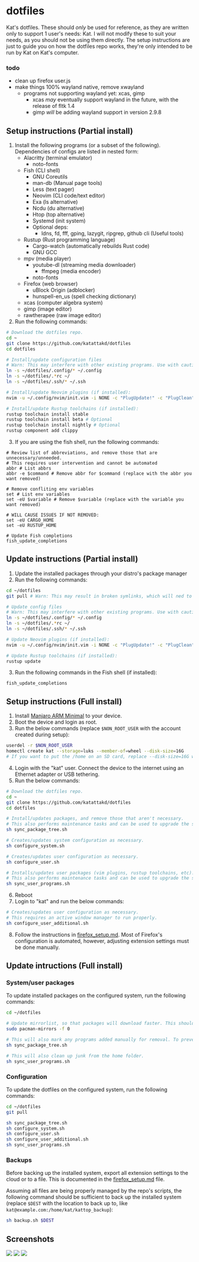 # dotfiles
Kat's dotfiles.
These should *only* be used for reference, as they are written only to support 1 user's needs: Kat. I will not modify these to suit your needs, as you should not be using them directly. The setup instructions are just to guide you on how the dotfiles repo works, they're only intended to be run by Kat on Kat's computer.

### todo
- clean up firefox user.js
- make things 100% wayland native, remove xwayland
  - programs not supporting wayland yet: xcas, gimp
    - xcas *may* eventually support wayland in the future, with the release of fltk 1.4
    - gimp *will* be adding wayland support in version 2.9.8

## Setup instructions (Partial install)
1. Install the following programs (or a subset of the following). Dependencies of configs are listed in nested form:
   - Alacritty (terminal emulator)
     - noto-fonts
   - Fish (CLI shell)
     - GNU Coreutils
     - man-db (Manual page tools)
     - Less (text pager)
     - Neovim (CLI code/text editor)
     - Exa (ls alternative)
     - Ncdu (du alternative)
     - Htop (top alternative)
     - Systemd (init system)
     - Optional deps:
       - ldns, fd, fff, gping, lazygit, ripgrep, github cli (Useful tools)
   - Rustup (Rust programming language)
     - Cargo-watch (automatically rebuilds Rust code)
     - GNU GCC
   - mpv (media player)
     - youtube-dl (streaming media downloader)
       - ffmpeg (media encoder)
     - noto-fonts
   - Firefox (web browser)
     - uBlock Origin (adblocker)
     - hunspell-en_us (spell checking dictionary)
   - xcas (computer algebra system)
   - gimp (image editor)
   - rawtherapee (raw image editor)
2. Run the following commands:
```bash
# Download the dotfiles repo.
cd ~
git clone https://github.com/katattakd/dotfiles
cd dotfiles

# Install/update configuration files
# Warn: This may interfere with other existing programs. Use with caution, and review the dotfiles repo before continuing.
ln -s ~/dotfiles/.config/* ~/.config
ln -s ~/dotfiles/.*rc ~/
ln -s ~/dotfiles/.ssh/* ~/.ssh

# Install/update Neovim plugins (if installed):
nvim -u ~/.config/nvim/init.vim -i NONE -c "PlugUpdate!" -c "PlugClean" -c "qa"

# Install/update Rustup toolchains (if installed):
rustup toolchain install stable
rustup toolchain install beta # Optional
rustup toolchain install nightly # Optional
rustup component add clippy

```
3. If you are using the fish shell, run the following commands:
```fish
# Review list of abbreviations, and remove those that are unnecessary/unneeded.
# This requires user intervention and cannot be automated
abbr # List abbrs
abbr -e $command # Remove abbr for $command (replace with the abbr you want removed)

# Remove confliting env variables
set # List env variables
set -eU $variable # Remove $variable (replace with the variable you want removed)

# WILL CAUSE ISSUES IF NOT REMOVED:
set -eU CARGO_HOME
set -eU RUSTUP_HOME

# Update Fish completions
fish_update_completions
```

## Update instructions (Partial install)
1. Update the installed packages through your distro's package manager
2. Run the following commands:
```bash
cd ~/dotfiles
git pull # Warn: This may result in broken symlinks, which will ned to be cleaned up manually.

# Update config files
# Warn: This may interfere with other existing programs. Use with caution, and review the dotfiles repo before continuing.
ln -s ~/dotfiles/.config/* ~/.config
ln -s ~/dotfiles/.*rc ~/
ln -s ~/dotfiles/.ssh/* ~/.ssh

# Update Neovim plugins (if installed):
nvim -u ~/.config/nvim/init.vim -i NONE -c "PlugUpdate!" -c "PlugClean" -c "qa"

# Update Rustup toolchains (if installed):
rustup update
```
3. Run the following commands in the Fish shell (if installed):
```fish
fish_update_completions
```

## Setup instructions (Full install)
1. Install [Manjaro ARM Minimal](https://manjaro.org/download/#pinebook-pro-minimal) to your device.
2. Boot the device and login as root.
3. Run the below commands (replace `$NON_ROOT_USER` with the account created during setup):
```bash
userdel -r $NON_ROOT_USER
homectl create kat --storage=luks --member-of=wheel --disk-size=16G
# If you want to put the /home on an SD card, replace --disk-size=16G with --image-path=/dev/mmcblk1
```
4. Login with the "kat" user. Connect the device to the internet using an Ethernet adapter or USB tethering.
5. Run the below commands:
```bash
# Download the dotfiles repo.
cd ~
git clone https://github.com/katattakd/dotfiles
cd dotfiles

# Install/updates packages, and remove those that aren't necessary.
# This also performs maintenance tasks and can be used to upgrade the system.
sh sync_package_tree.sh

# Creates/updates system configuration as necessary.
sh configure_system.sh

# Creates/updates user configuration as necessary.
sh configure_user.sh

# Installs/updates user packages (vim plugins, rustup toolchains, etc).
# This also performs maintenance tasks and can be used to upgrade the system.
sh sync_user_programs.sh
```
6. Reboot
7. Login to "kat" and run the below commands:
```bash
# Creates/updates user configuration as necessary.
# This requires an active window manager to run properly.
sh configure_user_additional.sh
```
8. Follow the instructions in [firefox_setup.md](firefox_setup.md). Most of Firefox's configuration is automated, however, adjusting extension settings must be done manually.

## Update intructions (Full install)

### System/user packages
To update installed packages on the configured system, run the following commands:
```bash
cd ~/dotfiles

# Update mirrorlist, so that packages will download faster. This should be run every few months or so.
sudo pacman-mirrors -f 0

# This will also mark any programs added manually for removal. To prevent this, create a ~/packages.txt file with the packages you want to keep.
sh sync_package_tree.sh

# This will also clean up junk from the home folder.
sh sync_user_programs.sh
```
### Configuration
To update the dotfiles on the configured system, run the following commands:
```bash
cd ~/dotfiles
git pull

sh sync_package_tree.sh
sh configure_system.sh
sh configure_user.sh
sh configure_user_additional.sh
sh sync_user_programs.sh
```

### Backups
Before backing up the installed system, export all extension settings to the cloud or to a file. This is documented in the [firefox_setup.md](firefox_setup.md) file.

Assuming all files are being properly managed by the repo's scripts, the following command should be sufficient to back up the installed system (replace `$DEST` with the location to back up to, like `kat@example.com:/home/kat/kattop_backup`):
```bash
sh backup.sh $DEST
```

## Screenshots
![](screenshot-1.png) ![](screenshot-2.png) ![](screenshot-3.png)
